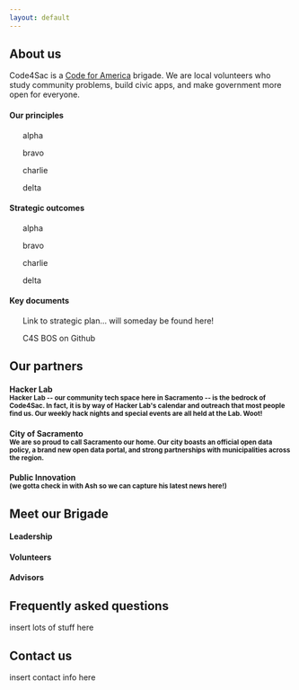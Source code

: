 ```yaml
---
layout: default
---
```


<div id="about">
	<h2>About us</h2>
	<p>
		Code4Sac is a <a href="http://www.codeforamerica.org">Code for America</a> brigade. We are local
		volunteers who study community problems, build civic apps, and make government
		more open for everyone.
	</p>
	<h4>Our principles</h4>
		<ul>alpha</ul>
		<ul>bravo</ul>
		<ul>charlie</ul>
		<ul>delta</ul>
	<h4>Strategic outcomes</h4>
		<ul>alpha</ul>
		<ul>bravo</ul>
		<ul>charlie</ul>
		<ul>delta</ul>
	<h4>Key documents</h4>
		<ul>Link to strategic plan... will someday be found here!</ul>
		<ul>C4S BOS on Github</ul>
</div>

<div id="partners">
	<h2>Our partners</h2>
		<h4>
			Hacker Lab<br>
			<small>
				Hacker Lab -- our community tech space here in Sacramento -- is the bedrock of Code4Sac. In fact, it is by way of Hacker Lab's calendar and outreach that most people find us. Our weekly hack nights and special events are all held at the Lab. Woot!
			</small>
		</h4>
		<h4>
			City of Sacramento<br>
			<small>
				We are so proud to call Sacramento our home. Our city boasts an official open data policy, a brand new open data portal, and strong partnerships with municipalities across the region. 
			</small>
		</h4>
		<h4>
			Public Innovation<br>
			<small>
				(we gotta check in with Ash so we can capture his latest news here!)
			</small>
		</h4>
</div>

<div id="brigade">
	<h2>Meet our Brigade</h2>
		<h4>Leadership</h4>
		<h4>Volunteers</h4>
		<h4>Advisors</h4>
</div>

<div id="faq">
	<h2>Frequently asked questions</h2>
insert lots of stuff here
</div>

<div id="contact">
	<h2>Contact us</h2>
insert contact info here
</div>



